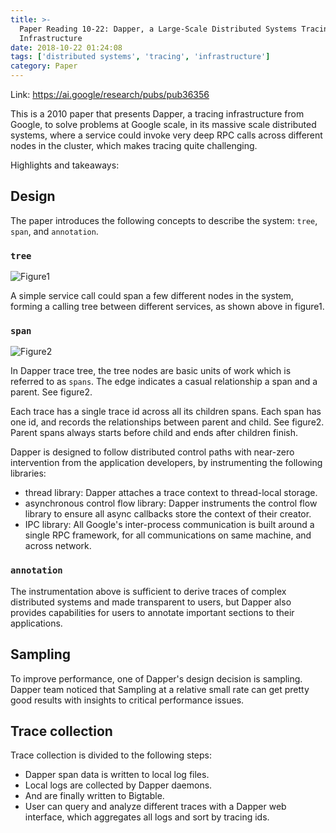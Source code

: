 ```yaml
---
title: >-
  Paper Reading 10-22: Dapper, a Large-Scale Distributed Systems Tracing
  Infrastructure
date: 2018-10-22 01:24:08
tags: ['distributed systems', 'tracing', 'infrastructure']
category: Paper
---
```


Link: https://ai.google/research/pubs/pub36356

This is a 2010 paper that presents Dapper, a tracing infrastructure from Google,
to solve problems at Google scale, in its massive scale distributed systems,
where a service could invoke very deep RPC calls across different nodes in the
cluster, which makes tracing quite challenging.

<!-- more -->

Highlights and takeaways:

## Design

The paper introduces the following concepts to describe the system:
`tree`, `span`, and `annotation`.

### `tree`

![Figure1](figure1.png)

A simple service call could span a few different nodes in the system,
forming a calling tree between different services, as shown above
in figure1.

### `span`

![Figure2](figure2.png)

In Dapper trace tree, the tree nodes are basic units of work which is
referred to as `spans`. The edge indicates a casual relationship a span
and a parent. See figure2.

Each trace has a single trace id across all its children spans.
Each span has one id, and records the relationships between parent
and child. See figure2.
Parent spans always starts before child and ends after children finish.

Dapper is designed to follow distributed control paths with near-zero
intervention from the application developers, by instrumenting the
following libraries:

- thread library: Dapper attaches a trace context to thread-local
  storage.
- asynchronous control flow library: Dapper instruments the control flow library to ensure
  all async callbacks store the context of their creator.
- IPC library: All Google's inter-process communication is built around
  a single RPC framework, for all communications on same machine,
  and across network.

### `annotation`

The instrumentation above is sufficient to derive traces of complex
distributed systems and made transparent to users, but Dapper also
provides capabilities for users to annotate important sections to
their applications.

## Sampling

To improve performance, one of Dapper's design decision is
 sampling. Dapper team noticed that Sampling
at a relative small rate can get pretty good results with insights
to critical performance issues.

## Trace collection

Trace collection is divided to the following steps:

- Dapper span data is written to local log files.
- Local logs are collected by Dapper daemons.
- And are finally written to Bigtable.
- User can query and analyze different traces with a Dapper web
  interface, which aggregates all logs and sort by tracing ids.
